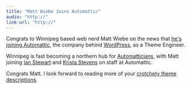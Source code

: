 ```yaml
---
title: "Matt Wiebe Joins Automattic"
audio: "http://"
link-url: "http://"
---
```

<p>Congrats to Winnipeg based web nerd Matt Wiebe on the news that <a href="http://somadesign.ca/2012/goodbye-soma-hello-automattic/">he's joining Automattic</a>, the company behind <a href="http://wordpress.org/">WordPress</a>, as a Theme Engineer.</p>
<p>Winnipeg is fast becoming a northern hub for <a href="http://automattic.com/work-with-us/">Automat­ti­cians</a>, with Matt joining <a href="http://iandanielstewart.com/">Ian Stewart</a> and <a href="http://kristastevens.com/">Krista Stevens</a> on staff at Automattic.</p>
<p>Congrats Matt. I look forward to reading more of your <a href="http://somadesign.ca/projects/the-erudite/">crotchety theme descriptions</a>.</p>
